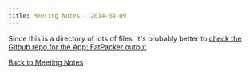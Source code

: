 ```yaml
---
title: Meeting Notes - 2014-04-09
---
```


Since this is a directory of lots of files, it's probably better to [check
the Github repo for the App::FatPacker output](http://github.com/chicagopm/chicago.pm.org/tree/master/notes/2014-04-09)

[Back to Meeting Notes](/notes)

